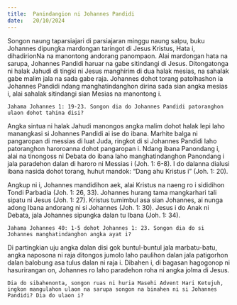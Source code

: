 ```yaml
---
title:  Panindangion ni Johannes Pandidi
date:   20/10/2024
---
```


Songon naung taparsiajari di parsiajaran minggu naung salpu, buku Johannes dipungka mardongan taringot di Jesus Kristus, Hata i, dihadirionNa na manontong andorang panompaon. Alai mardongan hata na sarupa, Johannes Pandidi haruar na gabe sitindangi di Jesus. Ditongatonga ni halak Jahudi di tingki ni Jesus manghirim di dua halak mesias, na sahalak gabe malim jala na sada gabe raja. Johannes dohot torang patolhashon ia Johannes Pandidi ndang manghatindanghon dirina sada sian angka mesias i, alai sahalak sitindangi sian Mesias na manontong i.

`Jahama Johannes 1: 19-23. Songon dia do Johannes Pandidi patoranghon ulaon dohot tahina disi?`

Angka sintua ni halak Jahudi manongos angka malim dohot halak lepi laho manangkasi si Johannes Pandidi ai ise do ibana. Marhite balga ni pangaropan di messias di luat Juda, ringkot di si Johannes Pandidi laho patoranghon haroroanna dohot pangaropan i. Ndang ibana Panondang i, alai na tinongoss ni Debata do ibana laho manghatindanghon Panondang i jala paradehon dalan di haroro ni Messias i (Joh. 1: 6-8). I do dalanna dialusi ibana nasida dohot torang, huhut mandok: “Dang ahu Kristus i” (Joh. 1: 20).

Angkup ni i, Johannes mandidihon aek, alai Kristus na naeng ro i sididihon Tondi Parbadia (Joh. 1: 26, 33). Johannes hurang tama mangkarhari tali sipatu ni Jesus (Joh. 1: 27). Kristus tumimbul asa sian Johannes, ai nunga adong Ibana andorang ni si Johannes (Joh. 1: 30). Jesus i do Anak ni Debata, jala Johannes sipungka dalan tu Ibana (Joh. 1: 34).

`Jahama Johannes 40: 1-5 dohot Johannes 1: 23. Songon dia do si Johannes manghatindanghon angka ayat i?`

Di partingkian uju angka dalan disi gok buntul-buntul jala marbatu-batu, angka naposona ni raja ditongos jumolo laho paulihon dalan jala patigorhon dalan balobung asa tulus dalan ni raja i. Dibahen i, di bagasan hagogonop ni hasurirangan on, Johannes ro laho paradehon roha ni angka jolma di Jesus.

`Dia do sibahenonta, songon ruas ni huria Masehi Advent Hari Ketujuh, ingkon mangulahon ulaon na sarupa songon na binahen ni si Johannes Pandidi? Dia do ulaon i?`